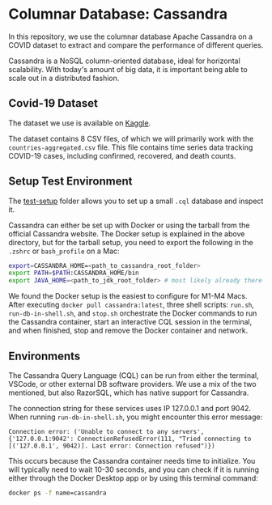 # Columnar Database: Cassandra

In this repository, we use the columnar database Apache Cassandra on a COVID dataset to extract and compare the performance of different queries.

Cassandra is a NoSQL column-oriented database, ideal for horizontal scalability. With today's amount of big data, it is important being able to scale out in a distributed fashion.

## Covid-19 Dataset

The dataset we use is available on [Kaggle](https://www.kaggle.com/datasets/gauravduttakiit/covid-19).

The dataset contains 8 CSV files, of which we will primarily work with the `countries-aggregated.csv` file. This file contains time series data tracking COVID-19 cases, including confirmed, recovered, and death counts.

## Setup Test Environment

The [test-setup](./test-setup) folder allows you to set up a small `.cql` database and inspect it.

Cassandra can either be set up with Docker or using the tarball from the official Cassandra website. The Docker setup is explained in the above directory, but for the tarball setup, you need to export the following in the `.zshrc` or `bash_profile` on a Mac:

```sh
export=CASSANDRA_HOME=<path_to_cassandra_root_folder>
export PATH=$PATH:CASSANDRA_HOME/bin
export JAVA_HOME=<path_to_jdk_root_folder> # most likely already there
```

We found the Docker setup is the easiest to configure for M1-M4 Macs. After executing `docker pull cassandra:latest`, three shell scripts: `run.sh`, `run-db-in-shell.sh`, and `stop.sh` orchestrate the Docker commands to run the Cassandra container, start an interactive CQL session in the terminal, and when finished, stop and remove the Docker container and network.

## Environments

The Cassandra Query Language (CQL) can be run from either the terminal, VSCode, or other external DB software providers. We use a mix of the two mentioned, but also RazorSQL, which has native support for Cassandra.

The connection string for these services uses IP 127.0.0.1 and port 9042. When running `run-db-in-shell.sh`, you might encounter this error message:

```
Connection error: ('Unable to connect to any servers', {'127.0.0.1:9042': ConnectionRefusedError(111, "Tried connecting to [('127.0.0.1', 9042)]. Last error: Connection refused")})
```

This occurs because the Cassandra container needs time to initialize. You will typically need to wait 10-30 seconds, and you can check if it is running either through the Docker Desktop app or by using this terminal command:

```sh
docker ps -f name=cassandra
```
